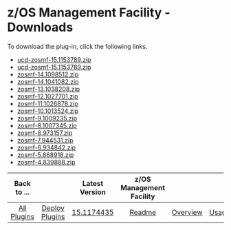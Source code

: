 
# z/OS Management Facility - Downloads

To download the plug-in, click the following links.
- [ucd-zosmf-15.1153789.zip](https://raw.githubusercontent.com/UrbanCode/IBM-UCD-PLUGINS/main/files/zosmf/ucd-zosmf-15.1174435.zip)
- [ucd-zosmf-15.1153789.zip](https://raw.githubusercontent.com/UrbanCode/IBM-UCD-PLUGINS/main/files/zosmf/ucd-zosmf-15.1153789.zip)
- [zosmf-14.1098512.zip](https://raw.githubusercontent.com/UrbanCode/IBM-UCD-PLUGINS/main/files/zosmf/zosmf-14.1098512.zip)
- [zosmf-14.1041082.zip](https://raw.githubusercontent.com/UrbanCode/IBM-UCD-PLUGINS/main/files/zosmf/zosmf-14.1041082.zip)
- [zosmf-13.1038208.zip](https://raw.githubusercontent.com/UrbanCode/IBM-UCD-PLUGINS/main/files/zosmf/zosmf-13.1038208.zip)
- [zosmf-12.1027701.zip](https://raw.githubusercontent.com/UrbanCode/IBM-UCD-PLUGINS/main/files/zosmf/zosmf-12.1027701.zip)
- [zosmf-11.1026878.zip](https://raw.githubusercontent.com/UrbanCode/IBM-UCD-PLUGINS/main/files/zosmf/zosmf-11.1026878.zip)
- [zosmf-10.1013524.zip](https://raw.githubusercontent.com/UrbanCode/IBM-UCD-PLUGINS/main/files/zosmf/zosmf-10.1013524.zip)
- [zosmf-9.1009235.zip](https://raw.githubusercontent.com/UrbanCode/IBM-UCD-PLUGINS/main/files/zosmf/zosmf-9.1009235.zip)
- [zosmf-8.1007345.zip](https://raw.githubusercontent.com/UrbanCode/IBM-UCD-PLUGINS/main/files/zosmf/zosmf-8.1007345.zip)
- [zosmf-8.973157.zip](https://raw.githubusercontent.com/UrbanCode/IBM-UCD-PLUGINS/main/files/zosmf/zosmf-8.973157.zip)
- [zosmf-7.944531.zip](https://raw.githubusercontent.com/UrbanCode/IBM-UCD-PLUGINS/main/files/zosmf/zosmf-7.944531.zip)
- [zosmf-6.934842.zip](https://raw.githubusercontent.com/UrbanCode/IBM-UCD-PLUGINS/main/files/zosmf/zosmf-6.934842.zip)
- [zosmf-5.868918.zip](https://raw.githubusercontent.com/UrbanCode/IBM-UCD-PLUGINS/main/files/zosmf/zosmf-5.868918.zip)
- [zosmf-4.839888.zip](https://raw.githubusercontent.com/UrbanCode/IBM-UCD-PLUGINS/main/files/zosmf/zosmf-4.839888.zip)

|          Back to ...          ||         Latest Version         |                                              z/OS Management Facility                                               ||||
|:-----------------------------:|:------------------------------:|:-------------------------------------------------------------------------------------------------------------------:| :---: | :---: | :---: | :---: |
| [All Plugins](../../index.md) | [Deploy Plugins](../README.md) | [15.1174435](https://raw.githubusercontent.com/UrbanCode/IBM-UCD-PLUGINS/main/files/zosmf/ucd-zosmf-15.1174435.zip) |[Readme](README.md)|[Overview](overview.md)|[Usage](usage.md)|[Steps](steps.md)|
